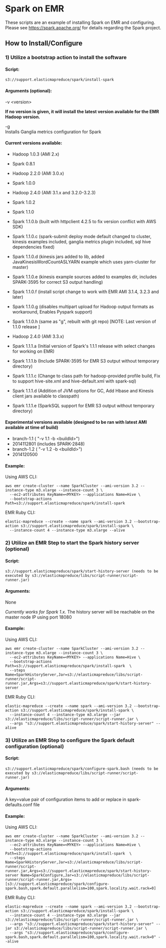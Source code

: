 Spark on EMR
=====================

These scripts are an example of installing Spark on EMR and configuring.   Please see https://spark.apache.org/ for details regarding the Spark project.


## How to Install/Configure

### 1) Utilize a bootstrap action to install the software

#### Script:   
`s3://support.elasticmapreduce/spark/install-spark`


#### Arguments (optional):   
-v \<version\>

   **If no version is given, it will install the latest version available for the EMR Hadoop version.**

-g   
   Installs Ganglia metrics configuration for Spark


#### Current versions available:
* Hadoop 1.0.3 (AMI 2.x)
 * Spark 0.8.1 
 
* Hadoop 2.2.0 (AMI 3.0.x)
 * Spark 1.0.0 
 
* Hadoop 2.4.0 (AMI 3.1.x and 3.2.0-3.2.3)
 * Spark 1.0.2
 * Spark 1.1.0
 * Spark 1.1.0.b (built with httpclient 4.2.5 to fix version conflict with AWS SDK)
 * Spark 1.1.0.c (spark-submit deploy mode default changed to cluster, kinesis examples included, ganglia metrics plugin included, sql hive dependencies fixed) 
 * Spark 1.1.0.d (kinesis jars added to lib, added JavaKinesisWordCountASLYARN example which uses yarn-cluster for master) 
 * Spark 1.1.0.e (kinesis example sources added to examples dir, includes SPARK-3595 for correct S3 output handling)
 * Spark 1.1.0.f (install script change to work with EMR AMI 3.1.4, 3.2.3 and later)
 * Spark 1.1.0.g (disables multipart upload for Hadoop output formats as workaround, Enables Pyspark support)
 * Spark 1.1.0.h (same as "g", rebuilt with git repo)  [NOTE: Last version of 1.1.0 release ]


* Hadoop 2.4.0 (AMI 3.3.x)
 * Spark 1.1.1.a (Initial version of Spark's 1.1.1 release with select changes for working on EMR)
 * Spark 1.1.1.b (Include SPARK-3595 for EMR S3 output without temporary directory)
 * Spark 1.1.1.c (Change to class path for hadoop-provided profile build, Fix to support hive-site.xml and hive-default.xml with spark-sql)
 * Spark 1.1.1.d (Addition of JVM options for GC, Add Hbase and Kinesis client jars available to classpath)
 * Spark 1.1.1.e (SparkSQL support for EMR S3 output without temporary directory)


#### Experimental versions available (designed to be ran with latest AMI available at time of build)
* branch-1.1 ( "-v 1.1 -b \<buildId\>")
 * 2014112801 (includes SPARK-2848)
* branch-1.2 ( "-v 1.2 -b \<buildId\>")
 * 2014120500


#### Example:
Using AWS CLI:
```
aws emr create-cluster --name SparkCluster --ami-version 3.2 --instance-type m3.xlarge --instance-count 3 \
  --ec2-attributes KeyName=<MYKEY> --applications Name=Hive \
  --bootstrap-actions Path=s3://support.elasticmapreduce/spark/install-spark
```
EMR Ruby CLI:
```
elastic-mapreduce --create --name spark --ami-version 3.2 --bootstrap-action s3://support.elasticmapreduce/spark/install-spark \
  --instance-count 4 --instance-type m3.xlarge --alive 
```


### 2) Utilize an EMR Step to start the Spark history server (optional)

#### Script:
`s3://support.elasticmapreduce/spark/start-history-server (needs to be executed by s3://elasticmapreduce/libs/script-runner/script-runner.jar)`

#### Arguments:
None


_Currently works for Spark 1.x._  The history server will be reachable on the master node IP using port 18080

#### Example:
Using AWS CLI:
```
aws emr create-cluster --name SparkCluster --ami-version 3.2 --instance-type m3.xlarge --instance-count 3 \
  --ec2-attributes KeyName=<MYKEY> --applications Name=Hive \
  --bootstrap-actions Path=s3://support.elasticmapreduce/spark/install-spark  \
  --steps Name=SparkHistoryServer,Jar=s3://elasticmapreduce/libs/script-runner/script-runner.jar,Args=s3://support.elasticmapreduce/spark/start-history-server 
```
EMR Ruby CLI:
```
elastic-mapreduce --create --name spark --ami-version 3.2 --bootstrap-action s3://support.elasticmapreduce/spark/install-spark \
  --instance-count 4 --instance-type m3.xlarge --jar s3://elasticmapreduce/libs/script-runner/script-runner.jar \
  --args "s3://support.elasticmapreduce/spark/start-history-server" --alive
```


### 3) Utilize an EMR Step to configure the Spark default configuration (optional)

#### Script:
`s3://support.elasticmapreduce/spark/configure-spark.bash (needs to be executed by s3://elasticmapreduce/libs/script-runner/script-runner.jar)`

#### Arguments:
A key=value pair of configuration items to add or replace in spark-defaults.conf file


#### Example:
Using AWS CLI:
```
aws emr create-cluster --name SparkCluster --ami-version 3.2 --instance-type m3.xlarge --instance-count 3 \
  --ec2-attributes KeyName=<MYKEY> --applications Name=Hive \
  --bootstrap-actions Path=s3://support.elasticmapreduce/spark/install-spark  \
  --steps Name=SparkHistoryServer,Jar=s3://elasticmapreduce/libs/script-runner/script-runner.jar,Args=s3://support.elasticmapreduce/spark/start-history-server Name=SparkConfigure,Jar=s3://elasticmapreduce/libs/script-runner/script-runner.jar,Args=[s3://support.elasticmapreduce/spark/configure-spark.bash,spark.default.parallelism=100,spark.locality.wait.rack=0]
```
EMR Ruby CLI:
```
elastic-mapreduce --create --name spark --ami-version 3.2 --bootstrap-action s3://support.elasticmapreduce/spark/install-spark \
  --instance-count 4 --instance-type m3.xlarge --jar s3://elasticmapreduce/libs/script-runner/script-runner.jar \
  --args "s3://support.elasticmapreduce/spark/start-history-server" --jar s3://elasticmapreduce/libs/script-runner/script-runner.jar \
  --args "s3://support.elasticmapreduce/spark/configure-spark.bash,spark.default.parallelism=100,spark.locality.wait.rack=0" --alive 
```

